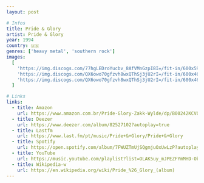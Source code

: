 ```yaml
---
layout: post

# Infos
title: Pride & Glory
artist: Pride & Glory
year: 1994
country: 🇺🇸
genres: ['heavy metal', 'southern rock']
images:
  [
    'https://img.discogs.com/77hgLEDroYucbv_8AfVMnGzpI8I=/fit-in/600x596/filters:strip_icc():format(jpeg):mode_rgb():quality(90)/discogs-images/R-9885470-1487955064-8175.jpeg.jpg',
    'https://img.discogs.com/QX6owo70gfzvh8wxQThSj3jU2rI=/fit-in/600x468/filters:strip_icc():format(jpeg):mode_rgb():quality(90)/discogs-images/R-9885470-1487955064-6853.jpeg.jpg',
    'https://img.discogs.com/QX6owo70gfzvh8wxQThSj3jU2rI=/fit-in/600x468/filters:strip_icc():format(jpeg):mode_rgb():quality(90)/discogs-images/R-9885470-1487955064-6853.jpeg.jpg',
  ]

# Links
links:
  - title: Amazon
    url: https://www.amazon.com.br/Pride-Glory-Zakk-Wylde/dp/B00242KCVO
  - title: Deezer
    url: https://www.deezer.com/album/82527102?autoplay=true
  - title: Lastfm
    url: https://www.last.fm/pt/music/Pride+&+Glory/Pride+&+Glory
  - title: Spotify
    url: https://open.spotify.com/album/7FWUZTmUjSQgmjuOxUwLzP?autoplay=true
  - title: YouTube
    url: https://music.youtube.com/playlist?list=OLAK5uy_mJPEZFYmMHD-ObDc0w_Ow5mTeEAgn-Av8&feature=gws_kp_album&feature=gws_kp_artist
  - title: Wikipedia-w
    url: https://en.wikipedia.org/wiki/Pride_%26_Glory_(album)
---
```

